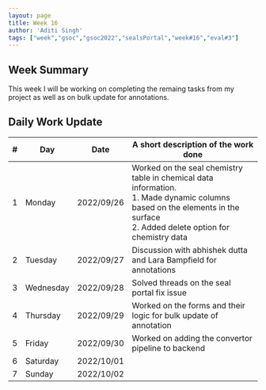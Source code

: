 ```yaml
---
layout: page
title: Week 16
author: 'Aditi Singh'
tags: ["week","gsoc","gsoc2022","sealsPortal","week#16","eval#3"]
---
```


## Week Summary

This week I will be working on completing the remaing tasks from my project as well as on bulk update for annotations.

## Daily Work Update

|\#|Day|Date|A short description of the work done|  
|---	|---	|---	|---	|  
|1   	| Monday 	|   2022/09/26	| Worked on the seal chemistry table in chemical data information. <br>1. Made dynamic columns based on the elements in the surface<br>2. Added delete option for chemistry data|  
|2   	| Tuesday  	|   2022/09/27	| Discussion with abhishek dutta and Lara Bampfield for annotations	|  
|3   	| Wednesday |  2022/09/28	| Solved threads on the seal portal fix issue |  
|4   	| Thursday  |   2022/09/29	| Worked on the forms and their logic for bulk update of annotation |  
|5   	| Friday  	|   2022/09/30	| Worked on adding the convertor pipeline to backend |  
|6   	| Saturday  |  2022/10/01	|  |  
|7   	| Sunday  	|   2022/10/02	|  |  
